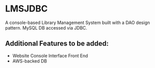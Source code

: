 # LMSJDBC
A console-based Library Management System built with a DAO design pattern.  MySQL DB accessed via JDBC.

## Additional Features to be added:

+ Website Console Interface Front End
+ AWS-backed DB

